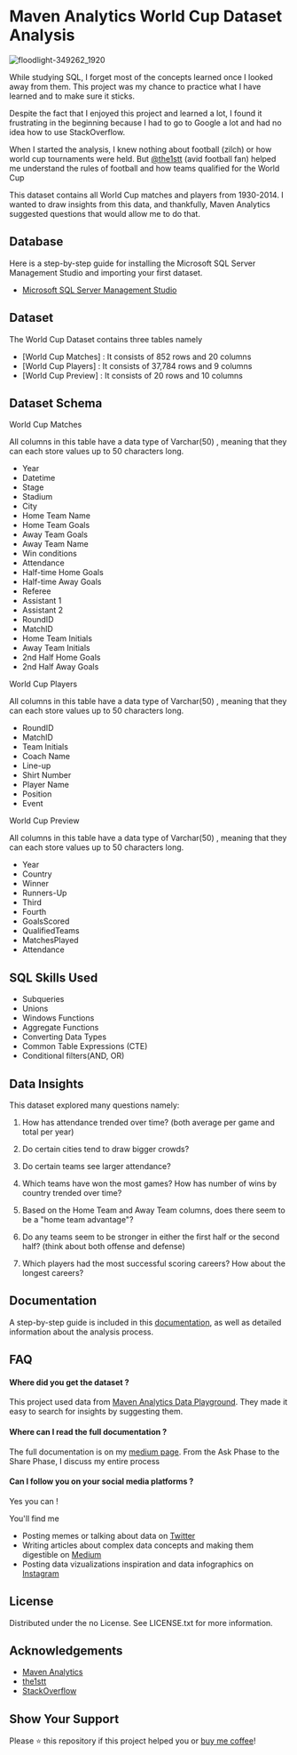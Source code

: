  
# Maven Analytics World Cup Dataset Analysis
![floodlight-349262_1920](https://user-images.githubusercontent.com/105794651/186025922-2e32ce4a-c0a2-4eff-ae47-b56c766db590.jpg)


While studying SQL, I forget most of the concepts learned once I looked away from them. 
This project was my chance to practice what I have learned and to make sure it sticks.

Despite the fact that I enjoyed this project and learned a lot, I found it frustrating in the beginning because I had to go to Google a lot and had no idea how to use StackOverflow.

When I started the analysis, I knew nothing about football (zilch) or how world cup tournaments were held. But [@the1stt](github.com/the1stt) (avid football fan)  helped me understand the rules of football and how teams qualified for the World Cup

This dataset contains all World Cup matches and players from 1930-2014. I wanted to draw insights from this data, and thankfully, Maven Analytics suggested questions that would allow me to do that.






## Database
Here is a step-by-step guide for installing the Microsoft SQL Server Management Studio and importing your first dataset.

- [Microsoft SQL Server Management Studio](https://docs.microsoft.com/en-us/sql/ssms/download-sql-server-management-studio-ssms?view=sql-server-ver16)
## Dataset
The World Cup Dataset contains three tables namely 
- [World Cup Matches] : It consists of 852 rows and 20 columns 
- [World Cup Players] : It consists of 37,784 rows and 9 columns 
- [World Cup Preview] : It consists of 20 rows and 10 columns 
##  Dataset Schema 
World Cup Matches

All columns in this table have a data type of Varchar(50) , meaning that they can each store values up to 50 characters long.
- Year
- Datetime
- Stage
- Stadium
- City
- Home Team Name
- Home Team Goals
- Away Team Goals
- Away Team Name
- Win conditions
- Attendance
- Half-time Home Goals
- Half-time Away Goals
- Referee
- Assistant 1
- Assistant 2
- RoundID
- MatchID
- Home Team Initials
- Away Team Initials
- 2nd Half Home Goals
- 2nd Half Away Goals

World Cup Players

All columns in this table have a data type of Varchar(50) , meaning that they can each store values up to 50 characters long.

- RoundID
- MatchID
- Team Initials
- Coach Name
- Line-up
- Shirt Number
- Player Name
- Position
- Event

World Cup Preview

All columns in this table have a data type of Varchar(50) , meaning that they can each store values up to 50 characters long.

- Year
- Country
- Winner
- Runners-Up
- Third
- Fourth
- GoalsScored
- QualifiedTeams
- MatchesPlayed
- Attendance
## SQL Skills Used 

- Subqueries
- Unions
- Windows Functions
- Aggregate Functions
- Converting Data Types
- Common Table Expressions (CTE)
- Conditional filters(AND, OR)


## Data Insights 

This dataset explored many questions namely:

 1. How has attendance trended over time? (both average per game and total per year)

2. Do certain cities tend to draw bigger crowds?

3. Do certain teams see larger attendance?

4. Which teams have won the most games? How has number of wins by country trended over time?

5. Based on the Home Team and Away Team columns, does there seem to be a "home team advantage"?

6. Do any teams seem to be stronger in either the first half or the second half? (think about both offense and defense)

7. Which players had the most successful scoring careers? How about the longest careers?


## Documentation


A step-by-step guide is included in this [documentation](lowcodedatagirl.medium.com), as well as detailed information about the analysis process.

## FAQ

####    Where did you get the dataset ? 

This project used data from [Maven Analytics Data Playground](https://app.mavenanalytics.io/login). They made it easy to search for insights by suggesting them. 


#### Where can I read the full documentation ?

The full documentation is on my [medium page](lowcodedatagirl.medium.com). From the Ask Phase to the Share Phase, I discuss my entire process

#### Can I follow you on your social media platforms ? 

Yes you can !
 
 You'll find me 
- Posting memes or talking about data on [Twitter](https://twitter.com/LowCodeDataGirl/status/1539491369491759107?s=20&t=_AIGHnY6mDlG9uaiR8aa0g)
- Writing articles about complex data concepts and making them digestible on [Medium](lowcodedatagirl.medium.com)   
- Posting data vizualizations inspiration and data infographics on [Instagram](https://www.instagram.com/lowcodedatagirl/)

## License

Distributed under the no License. See LICENSE.txt for more information.
## Acknowledgements

- [Maven Analytics](https://app.mavenanalytics.io/login)
- [the1stt](https://github.com/the1stt?tab=repositories)
- [StackOverflow](https://stackoverflow.com/)


## Show Your Support
Please ⭐️ this repository if this project helped you or [buy me coffee]( https://www.buymeacoffee.com/lowcodedatagirl)!


 
 
 
 

 
